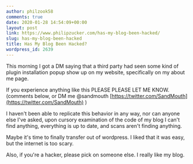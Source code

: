 ```yaml
---
author: philzook58
comments: true
date: 2020-01-28 14:54:09+00:00
layout: post
link: https://www.philipzucker.com/has-my-blog-been-hacked/
slug: has-my-blog-been-hacked
title: Has My Blog Been Hacked?
wordpress_id: 2639
---
```





This morning I got a DM saying that a third party had seen some kind of plugin installation popup show up on my website, specifically on my about me page. 







If you experience anything like this PLEASE PLEASE LET ME KNOW.  (comments below, or DM me @sandmouth [https://twitter.com/SandMouth](https://twitter.com/SandMouth) )







I haven't been able to replicate this behavior in any way, nor can anyone else I've asked, upon cursory examination of the code of my blog I can't find anything, everything is up to date, and scans aren't finding anything.







Maybe it's time to finally transfer out of wordpress. I liked that it was easy, but the internet is too scary.







Also, if you're a hacker, please pick on someone else. I really like my blog. 



